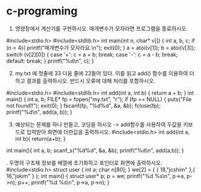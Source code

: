 # c-programing

1. 명령창에서 계산기를 구현하시오. 매개변수가 모자라면 프로그램을 종료하시오.

#include<stdio.h>
#include<stdlib.h>
int main(int n, char* v[]) {
 int a, b, c;
 if (n < 4){
  printf("매개변수가 모자라요.\n");
  exit(0);
 }
 a = atoi(v[1]);
 b = atoi(v[3]);
 switch (v[2][0]) {
  case '+': c = a + b; break;
  case '-': c = a - b; break;
  default: break;
 }
 printf("%d\n", c);
}

2. my.txt 에 첫줄에 33 다음 줄에 22들어 있다. 이를 읽고 add() 함수를 이용하여 더하고 결과를 출력하시오. 반드시 오류에 대해 처리를 포함하시오.

#include<stdio.h>
#include<stdlib.h>
int add(int a, int b) {
 return a + b;
}
int main() {
 int a, b;
 FILE* fp = fopen("my.txt", "r");
 if (fp == NULL) { 
  puts("File not found!!");
  exit(0); 
 }
 fscanf(fp, "%d%d", &a, &b);
 fclose(fp);
 printf("%d\n", add(a, b));
}

3. 예상되는 문제를 하나 만들고, 코딩을 하시오
-> add함수를 사용하여 두값을 키보드로 입력받아 화면에 더한값을 출력하시오.
#include<stdio.h>
int add(int a, int b){
return(a+b);
}

int main(){
int a, b;
scanf_s("%d%d", &a, &b);
printf("%d\n", add(a,b));
}

. 두명의 구조체 정보를 배열에 초기화하고 포인터로 화면에 출력하시오.
#include<stdio.h>
struct user {
 int a;
 char n[80];
} we[2] = { { 18,"jcshim" },{ 16,"jskim" } };
int main() {
 struct user* p;
 p = we;
 printf("%d %s\n", p->a, p->n);
 p++;
 printf("%d %s\n", p->a, p->n);
}


